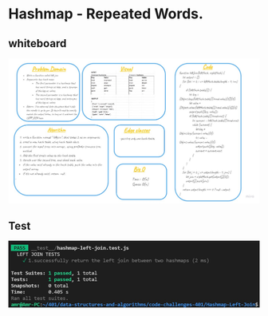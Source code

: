 # Hashmap - Repeated Words.

## whiteboard 
 ![img](challenge33-board.jpg)

## Test
![test](test.jpg)